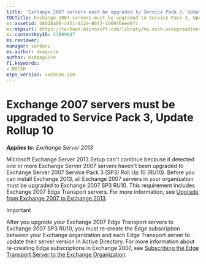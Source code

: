 ```yaml
---
title: 'Exchange 2007 servers must be upgraded to Service Pack 3, Update Rollup 10'
TOCTitle: Exchange 2007 servers must be upgraded to Service Pack 3, Update Rollup 10
ms:assetid: b8028a00-c451-412e-86f2-1669f6eee8fc
ms:mtpsurl: https://technet.microsoft.com/library/ms.exch.setupreadiness.e15e12coexistenceminversionrequirement(v=EXCHG.150)
ms:contentKeyID: 47899847
ms.reviewer: 
manager: serdars
ms.author: dmaguire
author: msdmaguire
f1.keywords:
- NOCSH
mtps_version: v=EXCHG.150
---
```


# Exchange 2007 servers must be upgraded to Service Pack 3, Update Rollup 10

_**Applies to:** Exchange Server 2013_

Microsoft Exchange Server 2013 Setup can't continue because it detected one or more Exchange Server 2007 servers haven't been upgraded to Exchange Server 2007 Service Pack 3 (SP3) Roll Up 10 (RU10). Before you can install Exchange 2013, all Exchange 2007 servers in your organization must be upgraded to Exchange 2007 SP3 RU10. This requirement includes Exchange 2007 Edge Transport servers. For more information, see [Upgrade from Exchange 2007 to Exchange 2013](upgrade-from-exchange-2007-to-exchange-2013-exchange-2013-help.md).

> [!IMPORTANT]
> After you upgrade your Exchange 2007 Edge Transport servers to Exchange 2007 SP3 RU10, you must re-create the Edge subscription between your Exchange organization and each Edge Transport server to update their server version in Active Directory. For more information about re-creating Edge subscriptions in Exchange 2007, see <A href="https://docs.microsoft.com/previous-versions/office/exchange-server-2007/bb125236(v=exchg.80)">Subscribing the Edge Transport Server to the Exchange Organization</A>.
